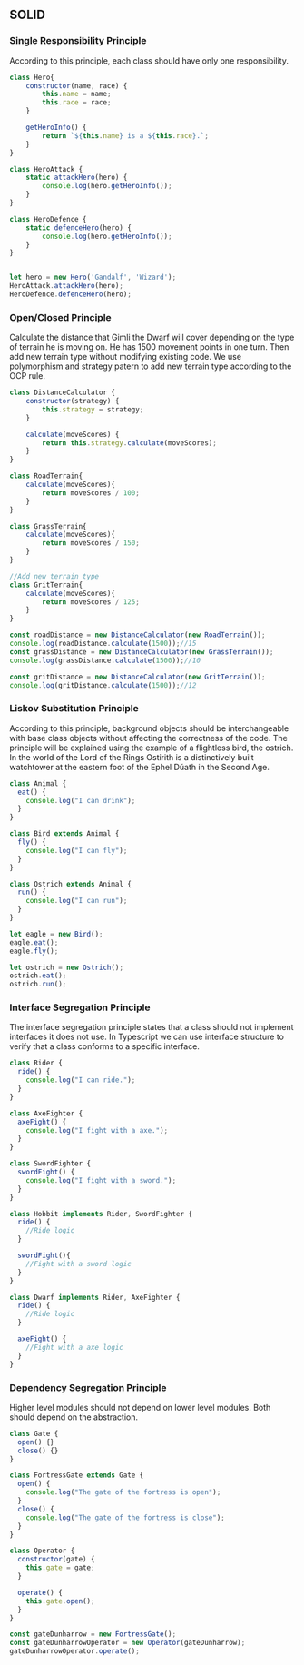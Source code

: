 ## SOLID
### Single Responsibility Principle

According to this principle, each class should have only one responsibility.

```js
class Hero{
    constructor(name, race) {
        this.name = name;
        this.race = race;
    }

    getHeroInfo() {
        return `${this.name} is a ${this.race}.`;
    }
}

class HeroAttack {
    static attackHero(hero) {
        console.log(hero.getHeroInfo());
    }
}

class HeroDefence {
    static defenceHero(hero) {
        console.log(hero.getHeroInfo());
    }
}


let hero = new Hero('Gandalf', 'Wizard');
HeroAttack.attackHero(hero);
HeroDefence.defenceHero(hero);
```
### Open/Closed Principle

Calculate the distance that Gimli the Dwarf will cover depending on the type of terrain he is moving on. He has 1500 movement points in one turn. Then add new terrain type without modifying existing code. 
We use polymorphism and strategy patern to add new terrain type according to the OCP rule.

```js
class DistanceCalculator {
    constructor(strategy) {
        this.strategy = strategy;
    }

    calculate(moveScores) {
        return this.strategy.calculate(moveScores);
    }
}

class RoadTerrain{
    calculate(moveScores){
        return moveScores / 100;
    }
}

class GrassTerrain{
    calculate(moveScores){
        return moveScores / 150;
    }
}

//Add new terrain type
class GritTerrain{
    calculate(moveScores){
        return moveScores / 125;
    }
}

const roadDistance = new DistanceCalculator(new RoadTerrain());
console.log(roadDistance.calculate(1500));//15
const grassDistance = new DistanceCalculator(new GrassTerrain());
console.log(grassDistance.calculate(1500));//10

const gritDistance = new DistanceCalculator(new GritTerrain());
console.log(gritDistance.calculate(1500));//12
```

### Liskov Substitution Principle

According to this principle, background objects should be interchangeable with base class objects without affecting the correctness of the code. The principle will be explained using the example of a flightless bird, the ostrich. In the world of the Lord of the Rings Ostirith is a distinctively built watchtower at the eastern foot of the Ephel Dúath in the Second Age.

```js
class Animal {
  eat() {
    console.log("I can drink");
  }
}

class Bird extends Animal {
  fly() {
    console.log("I can fly");
  }
}

class Ostrich extends Animal {
  run() {
    console.log("I can run");
  }
}

let eagle = new Bird();
eagle.eat();
eagle.fly();

let ostrich = new Ostrich();
ostrich.eat();
ostrich.run();
```

### Interface Segregation Principle

The interface segregation principle states that a class should not implement interfaces it does not use. In Typescript we can use interface structure to verify that a class conforms to a specific interface.

```ts
class Rider {
  ride() {
    console.log("I can ride.");
  }
}

class AxeFighter {
  axeFight() {
    console.log("I fight with a axe.");
  }
}

class SwordFighter {
  swordFight() {
    console.log("I fight with a sword.");
  }
}

class Hobbit implements Rider, SwordFighter {
  ride() {
    //Ride logic
  }

  swordFight(){
    //Fight with a sword logic
  }
}

class Dwarf implements Rider, AxeFighter {
  ride() {
    //Ride logic
  }

  axeFight() {
    //Fight with a axe logic
  }
}

```

### Dependency Segregation Principle

Higher level modules should not depend on lower level modules. Both should depend on the abstraction.

```js
class Gate {
  open() {}
  close() {}
}

class FortressGate extends Gate {
  open() {
    console.log("The gate of the fortress is open");
  }
  close() {
    console.log("The gate of the fortress is close");
  }
}

class Operator {
  constructor(gate) {
    this.gate = gate;
  }

  operate() {
    this.gate.open();
  }
}

const gateDunharrow = new FortressGate();
const gateDunharrowOperator = new Operator(gateDunharrow);
gateDunharrowOperator.operate();
```

